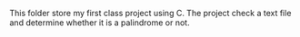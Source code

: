 This folder store my first class project using C. The project check a text file and determine whether it is a palindrome or not. 
